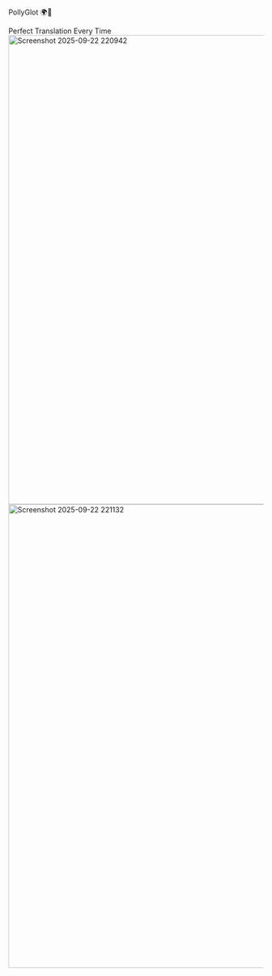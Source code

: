 PollyGlot 🌍🦜

Perfect Translation Every Time
<img width="1537" height="926" alt="Screenshot 2025-09-22 220942" src="https://github.com/user-attachments/assets/28bec9a9-6a5a-4722-97ed-a4368fa29bb5" />
<img width="1491" height="915" alt="Screenshot 2025-09-22 221132" src="https://github.com/user-attachments/assets/556cac1d-c70c-448a-aa98-54bb2ddab994" />


